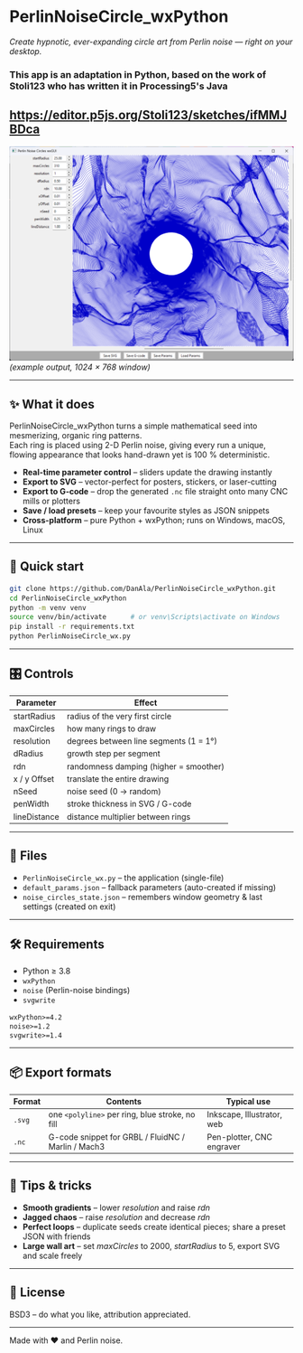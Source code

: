 # PerlinNoiseCircle_wxPython  
*Create hypnotic, ever-expanding circle art from Perlin noise — right on your desktop.*
### This app is an adaptation in Python, based on the work of Stoli123 who has written it in Processing5's Java
https://editor.p5js.org/Stoli123/sketches/ifMMJBDca
---

![preview](PerlinNoiseCircles_wx(1024x768).png)  
*(example output, 1024 × 768 window)*

---

## ✨ What it does

PerlinNoiseCircle_wxPython turns a simple mathematical seed into mesmerizing, organic ring patterns.  
Each ring is placed using 2-D Perlin noise, giving every run a unique, flowing appearance that looks hand-drawn yet is 100 % deterministic.

- **Real-time parameter control** – sliders update the drawing instantly  
- **Export to SVG** – vector-perfect for posters, stickers, or laser-cutting  
- **Export to G-code** – drop the generated `.nc` file straight onto many CNC mills or plotters  
- **Save / load presets** – keep your favourite styles as JSON snippets  
- **Cross-platform** – pure Python + wxPython; runs on Windows, macOS, Linux  

---

## 🚀 Quick start

```bash
git clone https://github.com/DanAla/PerlinNoiseCircle_wxPython.git
cd PerlinNoiseCircle_wxPython
python -m venv venv
source venv/bin/activate      # or venv\Scripts\activate on Windows
pip install -r requirements.txt
python PerlinNoiseCircle_wx.py
```

---

## 🎛️ Controls

| Parameter        | Effect |
|------------------|--------|
| startRadius      | radius of the very first circle |
| maxCircles       | how many rings to draw |
| resolution       | degrees between line segments (1 = 1°) |
| dRadius          | growth step per segment |
| rdn              | randomness damping (higher = smoother) |
| x / y Offset     | translate the entire drawing |
| nSeed            | noise seed (0 → random) |
| penWidth         | stroke thickness in SVG / G-code |
| lineDistance     | distance multiplier between rings |

---

## 📁 Files

- `PerlinNoiseCircle_wx.py` – the application (single-file)  
- `default_params.json` – fallback parameters (auto-created if missing)  
- `noise_circles_state.json` – remembers window geometry & last settings (created on exit)

---

## 🛠️ Requirements

- Python ≥ 3.8  
- `wxPython`  
- `noise` (Perlin-noise bindings)  
- `svgwrite`

```text
wxPython>=4.2
noise>=1.2
svgwrite>=1.4
```

---

## 📦 Export formats

| Format | Contents | Typical use |
|--------|----------|-------------|
| `.svg` | one `<polyline>` per ring, blue stroke, no fill | Inkscape, Illustrator, web |
| `.nc`  | G-code snippet for GRBL / FluidNC / Marlin / Mach3 | Pen-plotter, CNC engraver |

---

## 🧪 Tips & tricks

- **Smooth gradients** – lower *resolution* and raise *rdn*  
- **Jagged chaos** – raise *resolution* and decrease *rdn*  
- **Perfect loops** – duplicate seeds create identical pieces; share a preset JSON with friends  
- **Large wall art** – set *maxCircles* to 2000, *startRadius* to 5, export SVG and scale freely

---

## 📜 License

BSD3 – do what you like, attribution appreciated.

---

Made with ❤️ and Perlin noise.
